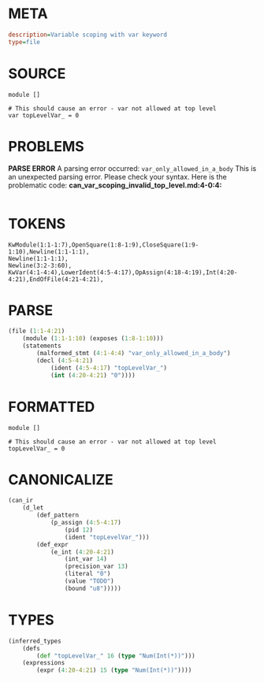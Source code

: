# META
~~~ini
description=Variable scoping with var keyword
type=file
~~~
# SOURCE
~~~roc
module []

# This should cause an error - var not allowed at top level
var topLevelVar_ = 0
~~~
# PROBLEMS
**PARSE ERROR**
A parsing error occurred: `var_only_allowed_in_a_body`
This is an unexpected parsing error. Please check your syntax.
Here is the problematic code:
**can_var_scoping_invalid_top_level.md:4-0:4:**
```roc

```


# TOKENS
~~~zig
KwModule(1:1-1:7),OpenSquare(1:8-1:9),CloseSquare(1:9-1:10),Newline(1:1-1:1),
Newline(1:1-1:1),
Newline(3:2-3:60),
KwVar(4:1-4:4),LowerIdent(4:5-4:17),OpAssign(4:18-4:19),Int(4:20-4:21),EndOfFile(4:21-4:21),
~~~
# PARSE
~~~clojure
(file (1:1-4:21)
	(module (1:1-1:10) (exposes (1:8-1:10)))
	(statements
		(malformed_stmt (4:1-4:4) "var_only_allowed_in_a_body")
		(decl (4:5-4:21)
			(ident (4:5-4:17) "topLevelVar_")
			(int (4:20-4:21) "0"))))
~~~
# FORMATTED
~~~roc
module []

# This should cause an error - var not allowed at top level
topLevelVar_ = 0
~~~
# CANONICALIZE
~~~clojure
(can_ir
	(d_let
		(def_pattern
			(p_assign (4:5-4:17)
				(pid 12)
				(ident "topLevelVar_")))
		(def_expr
			(e_int (4:20-4:21)
				(int_var 14)
				(precision_var 13)
				(literal "0")
				(value "TODO")
				(bound "u8")))))
~~~
# TYPES
~~~clojure
(inferred_types
	(defs
		(def "topLevelVar_" 16 (type "Num(Int(*))")))
	(expressions
		(expr (4:20-4:21) 15 (type "Num(Int(*))"))))
~~~